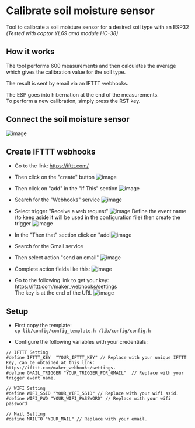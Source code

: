 # Calibrate soil moisture sensor
Tool to calibrate a soil moisture sensor for a desired soil type with an ESP32  
 _(Tested with captor YL69 amd module HC-38)_  

## How it works

The tool performs 600 measurements and then calculates the average which gives the calibration value for the soil type.  

The result is sent by email via an IFTTT webhooks.  

The ESP goes into hibernation at the end of the measurements.  
To perform a new calibration, simply press the RST key.  

## Connect the soil moisture sensor 

![image](static/img/Soil_Moisture_Interfacing_Diagram.png)


## Create IFTTT webhooks

* Go to the link: https://ifttt.com/
* Then click on the "create" button 
![image](static/img/ifttt_create.png)
* Then click on "add" in the "If This" section 
![image](static/img/ifttt_add.png)
* Search for the "Webhooks" service
![image](static/img/ifttt_webhooks.png)
* Select trigger "Receive a web request"
![image](static/img/ifttt_web_request.png)
 Define the event name (to keep aside it will be used in the configuration file) then create the trigger
![image](static/img/ifttt_event_name.png)
* In the "Then that" section click on "add
![image](static/img/ifttt_then.png)
* Search for the Gmail service
* Then select action "send an email"
![image](static/img/ifttt_mail.png)
* Complete action fields like this:
![image](static/img/ifttt_fields.png)


* Go to the following link to get your key: https://ifttt.com/maker_webhooks/settings   
The key is at the end of the URL
![image](static/img/ifttt_key.png)  

## Setup 


* First copy the template:  
`cp lib/config/config_template.h /lib/config/config.h`

* Configure the following variables with your credentials:  
```
// IFTTT Setting
#define IFTTT_KEY  "YOUR_IFTTT_KEY" // Replace with your unique IFTTT Key, can be obtained at this link: https://ifttt.com/maker_webhooks/settings.
#define GMAIL_TRIGGER "YOUR_TRIGGER_FOR_GMAIL"  // Replace with your trigger event name.

// WIFI Setting
#define WIFI_SSID "YOUR_WIFI_SSID" // Replace with your wifi ssid.
#define WIFI_PWD "YOUR_WIFI_PASSWORD" // Replace with your wifi password

// Mail Setting
#define MAILTO "YOUR_MAIL" // Replace with your email.
```
